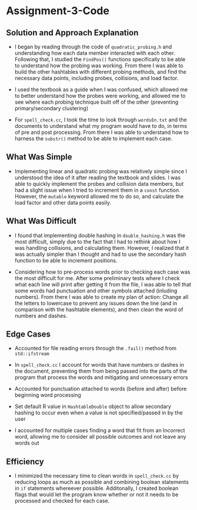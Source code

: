 # Assignment-3-Code

## Solution and Approach Explanation
- I began by reading through the code of `quadratic_probing.h` and understanding how each data member interacted with each other. Following that, I studied the `FindPos()` functions specifically to be able to understand how the probing was working. From there I was able to build the other hashtables with different probing methods, and find the necessary data points, including probes, collisions, and load factor.

- I used the textbook as a guide when I was confused, which allowed me to better understand how the probes were working, and allowed me to see where each probing technique built off of the other (preventing primary/secondary clustering)

- For `spell_check.cc`, I took the time to look through `wordsEn.txt` and the documents to understand what my program would have to do, in terms of pre and post processing. From there I was able to understand how to harness the `substr()` method to be able to implement each case.
## What Was Simple
- Implementing linear and quadratic probing was relatively simple since I understood the idea of it after reading the textbook and slides. I was able to quickly implement the probes and collision data members, but had a slight issue when I tried to increment them in a `const` function. However, the `mutable` keyword allowed me to do so, and calculate the load factor and other data points easily.
## What Was Difficult
- I found that implementing double hashing in `double_hashing.h` was the most difficult, simply due
to the fact that I had to rethink about how I was handling collisions, and calculating them. However, I realized that it was actually simpler than I thought and had to use the secondary hash
function to be able to increment positions.

- Considering how to pre-process words prior to checking each case was the most difficult for me. After some preliminary tests where I check what each line will print after getting it from the file, I was able to tell that some words had punctuation and other symbols attached (inluding numbers). From there I was able to create my plan of action: Change all the letters to lowercase to prevent any issues down the line (and in comparison with the hashtable elements), and then clean the word of numbers and dashes.
## Edge Cases
- Accounted for file reading errors through the `.fail()` method from `std::ifstream`

- In `spell_check.cc` I account for words that have numbers or dashes in the document,
preventing them from being passed into the parts of the program that process the words and
mitigating and unnecessary errors

- Accounted for punctuation attached to words (before and after) before beginning word
processing

- Set default R value in `HashtableDouble` object to allow secondary hashing to occur
even when a value is not specified/passed in by the user

- I accounted for multiple cases finding a word that fit from an Incorrect word, allowing me to consider all possible outcomes and not leave any words out
## Efficiency
- I minimized the necessary time to clean words in `spell_check.cc` by reducing loops as much as possible and combining boolean statements in `if` statements whereever possible. Additonally, I created boolean flags that would let the program know whether or not it needs to be processed and checked for each case. 